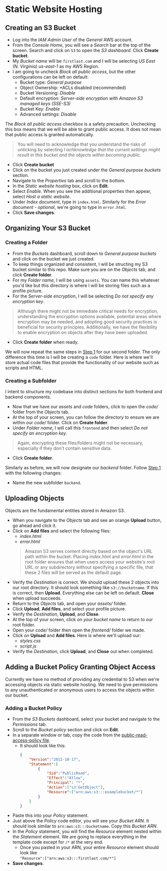 # Static Website Hosting

## Creating an S3 Bucket
- Log into the *IAM Admin User* of the *General* AWS account.
- From the *Console Home*, you will see a *Search* bar at the top of the screen. Search and click on `S3` to open the *S3 dashboard*. Click **Create bucket**.
- My *Bucket name* will be `firstlast.com` and I will be selecting *US East (N. Virginia) us-east-1* as my AWS Region.
- I am going to uncheck *Block all public access*, but the other configurations can be left on default:
  - Bucket type: *General purpose*
  - Object Ownership: *ACLs disabled (recommended)
  - Bucket Versioning: *Disable*
  - Default encryption: *Server-side encryption with Amazon S3 managed keys (SSE-S3)*
  - Bucket Key: *Enable*
  - Advanced settings: *Disable*

The *Block all public access* checkbox is a safety precaution. Unchecking this box means that we will be able to grant public access. It does not mean that public access is granted automatically.
> You will need to acknowledge that you understand the risks of unticking by selecting *I achknowledge that the current settings might result in this bucket and the objects within becoming public.*
- Click **Create bucket**
- Click on the bucket you just created under the *General purpose buckets* section.
- Navigate to the *Properties* tab and scroll to the bottom.
- In the *Static website hosting* box, click on **Edit**.
- Select *Enable*. When you see the additional properties then appear, select *Host a static website*.
- Under *Index document*, type in `index.html`. Similarly for the *Error document - optional*, we're going to type in `error.html`.
- Click **Save changes**.

## Organizing Your S3 Bucket
### Creating a Folder
- From the *Buckets* dashboard, scroll down to *General purpose buckets* and click on the bucket we just created.
- To keep things organized and consistent, I will be structing my S3 bucket similar to this repo. Make sure you are on the *Objects* tab, and click **Create folder**.
- For my *Folder name*, I will be using `assets`. You can name this whatever you'd like but this directory is where I will be storing files such as a profile picture.
- For the *Server-side encryption*, I will be selecting *Do not specify any encryption key*.
> Although there might not be immediate critical needs for encryption, understanding the encryption options available, potential areas where encryption may be needed, and adopting good security practices is beneficial for security principles. Additionally, we have the flexibility to enable encryption on objects after they have been uploaded.
- Click **Create folder** when ready.

We will now repeat the same steps in [Step 1](#step-1-signing-up-for-aws) for our second folder. The only difference this time is I will be creating a `code` folder. Here is where we'll store actual code files that provide the functionality of our website such as scripts and HTML.

### Creating a Subfolder
I intent to structure my codebase into distinct sections for both frontend and backend components.
- Now that we have our *assets* and *code* folders, click to open the *code/* folder from the *Objects* tab.
- At the top of your screen, you can follow the directory to ensure we are within our *code/* folder. Click on **Create folder**.
- Under *Folder name*, I will call this `frontend` and then select *Do not specify an encryption key*.
> Again, encrypting these files/folders might not be necessary, especially if they don't contain sensitive data.
- Click **Create folder**.

Similarly as before, we will now designate our *backend* folder. Follow [Step 1](#step-1-signing-up-for-aws) with the following changes:
- Name the new subfolder `backend`.

## Uploading Objects
Objects are the fundamental entities stored in Amazon S3.
- When you navigate to the *Objects* tab and see an orange **Upload** button, go ahead and click it.
- Click on **Add files** and select the following files:
  - *index.html*
  - *error.html*
  > Amazon S3 serves content directly based on the object's URL path within the bucket. Placing *index.html* and *error.html* in the root folder ensures that when users access your website's root URL or any subdirectory without specifying a specific file, that these 2 files will be served as the default page.
- Verify the *Destination* is correct. We should upload these 2 objects into our root directory. It should look something like `s3://bucketname`. If this is correct, then **Upload**. Everything else can be left on default. **Close** when upload succeeds.
- Return to the *Objects* tab, and open your *assets/* folder.
- Click **Upload**, **Add files**, and select your profile picture.
- Verify the *Destination*, **Upload**, and **Close**.
- At the top of your screen, click on *your bucket name* to return to our root folder.
- Open your *code/* folder then open the *frontend/* folder we made.
- Click on **Upload** and **Add files**. Here is where we'll upload our:
  - *styles.css*
  - *script.js*
- Verify the *Destination*, click **Upload**, and **Close** out when completed.

## Adding a Bucket Policy Granting Object Access
Currently we have no method of providing any credential to S3 when we're accessing objects via static website hosting. We need to give permissions to any unauthenticated or anonymous users to access the objects within our bucket.

### Adding a Bucket Policy
- From the *S3 Buckets* dashboard, select your bucket and navigate to the *Permissions* tab.
- Scroll to the *Bucket policy* section and click on **Edit**.
- In a separate window or tab, copy the code from the [public-read-access-policy file](Code/backend/public-read-access-policy.json).
  - It should look like this:
      ```json
      {
          "Version":"2012-10-17",
          "Statement":[
              {
                  "Sid":"PublicRead",
                  "Effect":"Allow",
                  "Principal": "*",
                  "Action":["s3:GetObject"],
                  "Resource":["arn:aws:s3:::examplebucket/*"]
              }
          ]
      }
      ```
- Paste this into your *Policy* statement.
- Just above the *Policy* code editor, you will see your *Bucket ARN*. It should look similar to `arn:aws:s3:::bucketname`. Copy this *Bucket ARN*.
- In the *Policy* statement, you will find the *Resource* element nested within the *Statement* element. We are going to replace everything in the template code except for `/*` at the very end.
  - Once you pasted in your ARN, your entire *Resource* element should look like<br>
  `"Resource":["arn:aws:s3:::firstlast.com/*"]`
- **Save changes**.
